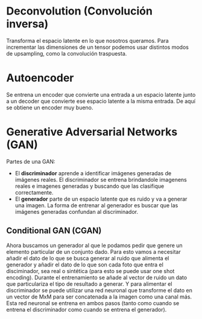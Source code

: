 # Deconvolution (Convolución inversa)
Transforma el espacio latente en lo que nosotros queramos. Para incrementar las dimensiones de un tensor podemos usar distintos modos de upsampling, como la convolución traspuesta.

# Autoencoder
Se entrena un encoder que convierte una entrada a un espacio latente junto a un decoder que convierte ese espacio latente a la misma entrada. De aquí se obtiene un encoder muy bueno.

# Generative Adversarial Networks (GAN)
Partes de una GAN:
- El **discriminador** aprende a identificar imágenes generadas de imágenes reales. El discriminador se entrena brindandole imagenens reales e imagenes generadas y buscando que las clasifique correctamente.
- El **generador** parte de un espacio latente que es ruido y va a generar una imagen. La forma de entrenar al generador es buscar que las imágenes generadas confundan al discriminador.

## Conditional GAN (CGAN)
Ahora buscamos un generador al que le podamos pedir que genere un elemento particular de un conjunto dado. Para esto vamos a necesitar añadir el dato de lo que se busca generar al ruido que alimenta el generador y añadir el dato de lo que son cada foto que entra el disciminador, sea real o sintética (para esto se puede usar one shot encoding).
Durante el entrenamiento se añade al vector de ruido un dato que particulariza el tipo de resultado a generar. Y para alimentar el discriminador se puede utilizar una red neuronal que transforme el dato en un vector de MxM para ser concatenada a la imagen como una canal más. Esta red neuronal se entrena en ambos pasos (tanto como cuando se entrena el discriminador como cuando se entrena el generador).

